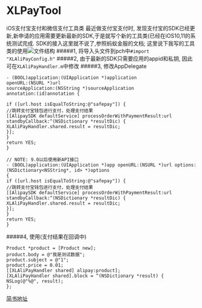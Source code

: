 # XLPayTool
iOS支付宝支付和微信支付工具类
最近做支付宝支付时, 发现支付宝的SDK已经更新,新申请的应用需要更新最新的SDK,于是就写个新的工具类(已经在iOS10,11的系统测试完成.
SDK的接入这里就不说了,参照蚂蚁金服的文档;
这里说下我写的工具类的使用![文件结构](https://upload-images.jianshu.io/upload_images/4965226-927950545ffdd813.png?imageMogr2/auto-orient/strip%7CimageView2/2/w/1240)
#####1, 将导入头文件到pch中```#import "XLAliPayConfig.h"```
#####2, 由于最新的SDK只需要应用的appid和私钥, 因此可在```XLAliPayHandler.m```中修改
#####3, 修改AppDelegate
```
- (BOOL)application:(UIApplication *)application
openURL:(NSURL *)url
sourceApplication:(NSString *)sourceApplication
annotation:(id)annotation {

if ([url.host isEqualToString:@"safepay"]) {
//跳转支付宝钱包进行支付，处理支付结果
[[AlipaySDK defaultService] processOrderWithPaymentResult:url standbyCallback:^(NSDictionary *resultDic) {
XLAliPayHandler.shared.result = resultDic;
}];
}
return YES;
}

// NOTE: 9.0以后使用新API接口
- (BOOL)application:(UIApplication *)app openURL:(NSURL *)url options:(NSDictionary<NSString*, id> *)options
{
if ([url.host isEqualToString:@"safepay"]) {
//跳转支付宝钱包进行支付，处理支付结果
[[AlipaySDK defaultService] processOrderWithPaymentResult:url standbyCallback:^(NSDictionary *resultDic) {
XLAliPayHandler.shared.result = resultDic;
}];
}
return YES;
}
```
#####4, 使用(支付结果在回调中)
```
Product *product = [Product new];
product.body = @"我是测试数据";
product.subject = @"1";
product.price = 0.01;
[[XLAliPayHandler shared] alipay:product];
[XLAliPayHandler shared].block = ^(NSDictionary *result) {
NSLog(@"%@", result);
};
```
[简书地址](https://www.jianshu.com/p/726a70c1d72b)
